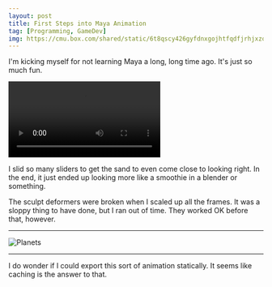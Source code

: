```yaml
---
layout: post
title: First Steps into Maya Animation
tag: [Programming, GameDev]
img: https://cmu.box.com/shared/static/6t8qscy426gyfdnxgojhtfqdfjrhjxzo.png
---
```


I'm kicking myself for not learning Maya a long, long time ago.
It's just so much fun.

<video autoplay loop>
  <source src="https://cmu.box.com/shared/static/bd7n7nhpy8efnl4l3np9vwcrm1i2e6wj.mov">
</video>

I slid so many sliders to get the sand to even come close to looking right.
In the end, it just ended up looking more like a smoothie in a blender or something.

The sculpt deformers were broken when I scaled up all the frames.
It was a sloppy thing to have done, but I ran out of time.
They worked OK before that, however.

---

![Planets][]

[planets]: <https://cmu.box.com/shared/static/u4a2ejpip5j9860iob702p4jhxyd8454.gif>

---

I do wonder if I could export this sort of animation statically.
It seems like caching is the answer to that.

